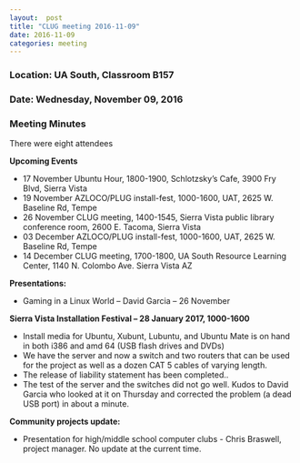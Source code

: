 ```yaml
---
layout:  post
title: "CLUG meeting 2016-11-09"
date: 2016-11-09
categories: meeting
---
```

### Location: UA South, Classroom B157

### Date: Wednesday, November 09, 2016

### Meeting Minutes

There were eight attendees

**Upcoming Events**

 * 17 November Ubuntu Hour, 1800-1900, Schlotzsky’s Cafe, 3900 Fry Blvd, Sierra Vista
 * 19 November AZLOCO/PLUG install-fest, 1000-1600, UAT, 2625 W. Baseline Rd, Tempe
 * 26 November CLUG meeting, 1400-1545, Sierra Vista public library conference room, 2600 E. Tacoma, Sierra Vista   
 * 03 December AZLOCO/PLUG install-fest, 1000-1600, UAT, 2625 W. Baseline Rd, Tempe
 * 14 December CLUG meeting, 1700-1800, UA South Resource Learning Center, 1140 N. Colombo Ave. Sierra Vista AZ
 
**Presentations:**

 * Gaming in a Linux World – David Garcia – 26 November
 
**Sierra Vista Installation Festival – 28 January 2017, 1000-1600**

 * Install media for Ubuntu, Xubunt, Lubuntu, and Ubuntu Mate is on hand in both i386 and amd 64 (USB flash drives and DVDs)
 * We have the server and now a switch and two routers that can be used for the project as well as a dozen CAT 5 cables of varying length.
 * The release of liability statement has been completed..
 * The test of the server and the switches did not go well.  Kudos to  David Garcia who looked at it on Thursday and corrected the problem (a dead USB port) in about a minute.
 
**Community projects update:**

 * Presentation for high/middle school computer clubs - Chris Braswell, project manager.  No update at the current time.
